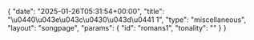 {
    "date": "2025-01-26T05:31:54+00:00",
    "title": "\u0440\u043e\u043c\u0430\u043d\u0441 1",
    "type": "miscellaneous",
    "layout": "songpage",
    "params": {
        "id": "romans1",
        "tonality": ""
    }
}